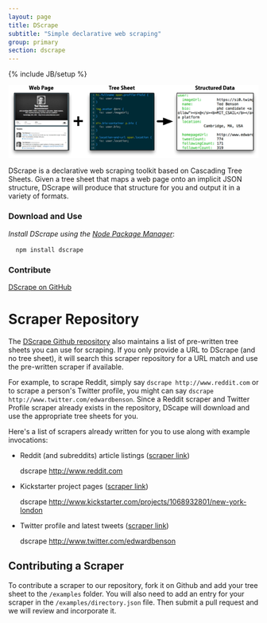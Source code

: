 ```yaml
---
layout: page
title: DScrape
subtitle: "Simple declarative web scraping"
group: primary
section: dscrape
---
```

{% include JB/setup %}

<p align="center">
  <img src="/images/dscrape-twitter-example.png" alt="DScrape Example" />
</p>

DScrape is a declarative web scraping toolkit based on Cascading Tree Sheets.
Given a tree sheet that maps a web page onto an implicit JSON structure,
DScrape will produce that structure for you and output it in a variety of
formats.

<div class="row" style="margin-top: 20px; margin-bottom:20px">
  <div class="span8 well">
    <div class="row">
  <div class="span4">
    <h3>Download and Use</h3>
    <p><i>Install DScrape using the <a href="http://npmjs.org/">Node Package Manager</a></i>:</p>
    <code style="margin-left: 15px">npm install dscrape</code>
  </div>
  <div class="span4">
    <h3>Contribute</h3>
    <a href="http://github.com/webcats/dscrape" class="btn btn-success">DScrape on GitHub</a>
  </div>
</div></div></div>

# Scraper Repository

The [DScrape Github repository](http://www.github.com/cts/dscrape) also
maintains a list of pre-written tree sheets you can use for scraping. If you
only provide a URL to DScrape (and no tree sheet), it will search this scraper
repository for a URL match and use the pre-written scraper if available.

For example, to scrape Reddit, simply say `dscrape http://www.reddit.com` or to
scrape a person's Twitter profile, you might can say `dscrape
http://www.twitter.com/edwardbenson`. Since a Reddit scraper and Twitter
Profile scraper already exists in the repository, DScape will download and use
the appropriate tree sheets for you.

Here's a list of scrapers already written for you to use along with example
invocations:

* Reddit (and subreddits) article listings ([scraper link](https://github.com/cts/dscrape/blob/master/examples/reddit.cts))
    
     dscrape http://www.reddit.com

* Kickstarter project pages ([scraper link](https://github.com/cts/dscrape/blob/master/examples/kickstarter.cts))

     dscrape http://www.kickstarter.com/projects/1068932801/new-york-london

* Twitter profile and latest tweets ([scraper link](https://github.com/cts/dscrape/blob/master/examples/twitter-profile.cts))

     dscrape http://www.twitter.com/edwardbenson

## Contributing a Scraper

To contribute a scraper to our repository, fork it on Github and add your tree
sheet to the `/examples` folder. You will also need to add an entry for your
scraper in the `/examples/directory.json` file. Then submit a pull request and
we will review and incorporate it.

<script>
$(function() {
  SelectPage("PageScraping");
});
</script>
